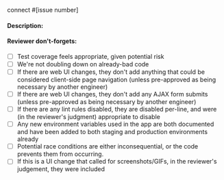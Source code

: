 connect #[issue number]

#### Description: <!-- What changed? Why? -->

#### Reviewer don't-forgets:

- [ ] Test coverage feels appropriate, given potential risk
- [ ] We're not doubling down on already-bad code
- [ ] If there are web UI changes, they don't add anything that could be considered client-side page navigation (unless pre-approved as being necessary by another engineer)
- [ ] If there are web UI changes, they don't add any AJAX form submits (unless pre-approved as being necessary by another engineer)
- [ ] If there are any lint rules disabled, they are disabled per-line, and were (in the reviewer's judgment) appropriate to disable
- [ ] Any new environment variables used in the app are both documented and have been added to both staging and production environments already
- [ ] Potential race conditions are either inconsequential, or the code prevents them from occurring.
- [ ] If this is a UI change that called for screenshots/GIFs, in the reviewer's judgement, they were included
